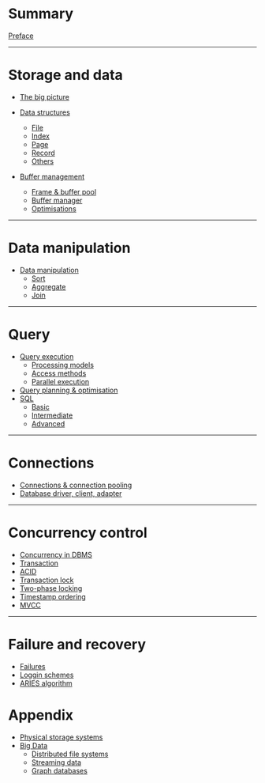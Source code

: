 # Summary

[Preface](./preface.md)

---

# Storage and data

- [The big picture](./storage/storage_management.md)

- [Data structures](./storage/data_structures/data_structures.md)
    - [File](./storage/data_structures/file.md)
    - [Index](./indexing/indexing.md)
    - [Page](./storage/data_structures/page.md)
    - [Record](./storage/data_structures/record.md)
    - [Others](./storage/data_structures/others.md)

- [Buffer management](./storage/buffer_management/buffer_management.md)
    - [Frame & buffer pool](./storage/buffer_management/frame_and_buffer_pool.md)
    - [Buffer manager](./storage/buffer_management/buffer_manager.md)
    - [Optimisations](./storage/buffer_management/optimisations.md)

---

# Data manipulation

- [Data manipulation]()
    - [Sort]()
    - [Aggregate]()
    - [Join]()

---

# Query

- [Query execution](./query/query_execution.md)
    - [Processing models](./query/query_processing/processing_models.md)
    - [Access methods](./query/query_processing/access_methods.md)
    - [Parallel execution](./query/query_processing/parallel_execution.md)
- [Query planning & optimisation](./query/query_planning.md)
- [SQL]()
    - [Basic](./query/sql/basic.md)
    - [Intermediate]()
    - [Advanced](./query/sql/advanced.md)

---

# Connections

- [Connections & connection pooling]()
- [Database driver, client, adapter]()

---

# Concurrency control

- [Concurrency in DBMS](./concurrency/concurrency.md)
- [Transaction](./concurrency/transaction.md)
- [ACID](./concurrency/acid.md)
- [Transaction lock]()
- [Two-phase locking]()
- [Timestamp ordering]()
- [MVCC]()

---

# Failure and recovery

- [Failures]()
- [Loggin schemes]()
- [ARIES algorithm]()

# Appendix

- [Physical storage systems]()
- [Big Data]()
    - [Distributed file systems]()
    - [Streaming data]()
    - [Graph databases]()
